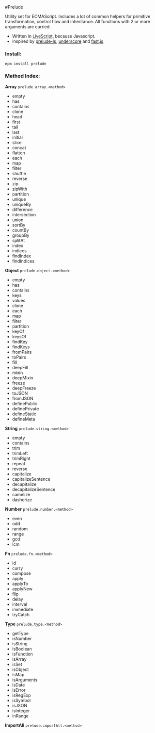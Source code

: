 #Prelude

Utility set for ECMAScript.
Includes a lot of common helpers for primitive transformation, control flow and inheritance.
All functions with 2 or more arguments are curried.

- Written in <a href="http://www.livescript.net">LiveScript</a>, because Javascript.
- Inspired by
<a href="http://www.preludels.com/">prelude-ls</a>,
<a href="http://underscorejs.org/">underscore</a> and
<a href="https://github.com/codemix/fast.js">fast.js</a>.

### Install:

    npm install prelude

### Method Index:

**Array** `prelude.array.<method>`

- empty
- has
- contains
- clone
- head
- first
- tail
- last
- initial
- slice
- concat
- flatten
- each
- map
- filter
- shuffle
- reverse
- zip
- zipWith
- partition
- unique
- uniqueBy
- difference
- intersection
- union
- sortBy
- countBy
- groupBy
- splitAt
- index
- indices
- findIndex
- findIndices

**Object** `prelude.object.<method>`

- empty
- has
- contains
- keys
- values
- clone
- each
- map
- filter
- partition
- keyOf
- keysOf
- findKey
- findKeys
- fromPairs
- toPairs
- fill
- deepFill
- mixin
- deepMixin
- freeze
- deepFreeze
- toJSON
- fromJSON
- definePublic
- definePrivate
- defineStatic
- defineMeta

**String** `prelude.string.<method>`

- empty
- contains
- trim
- trimLeft
- trimRight
- repeat
- reverse
- capitalize
- capitalizeSentence
- decapitalize
- decapitalizeSentence
- camelize
- dasherize

**Number** `prelude.number.<method>`

- even
- odd
- random
- range
- gcd
- lcm

**Fn** `prelude.fn.<method>`

- id
- curry
- compose
- apply
- applyTo
- applyNew
- flip
- delay
- interval
- immediate
- tryCatch

**Type** `prelude.type.<method>`

- getType
- isNumber
- isString
- isBoolean
- isFunction
- isArray
- isSet
- isObject
- isMap
- isArguments
- isDate
- isError
- isRegExp
- isSymbol
- isJSON
- isInteger
- inRange

**ImportAll** `prelude.importAll.<method>`

